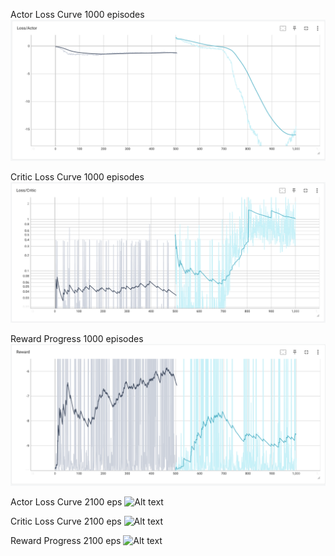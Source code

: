 Actor Loss Curve 1000 episodes
![Alt text](curves/image-1.png)

Critic Loss Curve 1000 episodes
![Alt text](curves/image-2.png)

Reward Progress 1000 episodes
![Alt text](curves/image-3.png)

Actor Loss Curve 2100 eps
![Alt text](image-4.png)

Critic Loss Curve 2100 eps
![Alt text](image-5.png)

Reward Progress 2100 eps
![Alt text](image-6.png)


